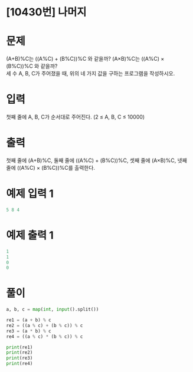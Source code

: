 # [10430번] 나머지

# 문제
(A+B)%C는 ((A%C) + (B%C))%C 와 같을까?
(A×B)%C는 ((A%C) × (B%C))%C 와 같을까?  
세 수 A, B, C가 주어졌을 때, 위의 네 가지 값을 구하는 프로그램을 작성하시오.  

# 입력
첫째 줄에 A, B, C가 순서대로 주어진다. (2 ≤ A, B, C ≤ 10000)  

# 출력
첫째 줄에 (A+B)%C, 둘째 줄에 ((A%C) + (B%C))%C, 셋째 줄에 (A×B)%C, 넷째 줄에 ((A%C) × (B%C))%C를 출력한다.  

# 예제 입력 1
```python
5 8 4
```  

# 예제 출력 1
```python
1
1
0
0
```

# 풀이
```python
a, b, c = map(int, input().split())

re1 = (a + b) % c
re2 = ((a % c) + (b % c)) % c
re3 = (a * b) % c
re4 = ((a % c) * (b % c)) % c

print(re1)
print(re2)
print(re3)
print(re4)

```